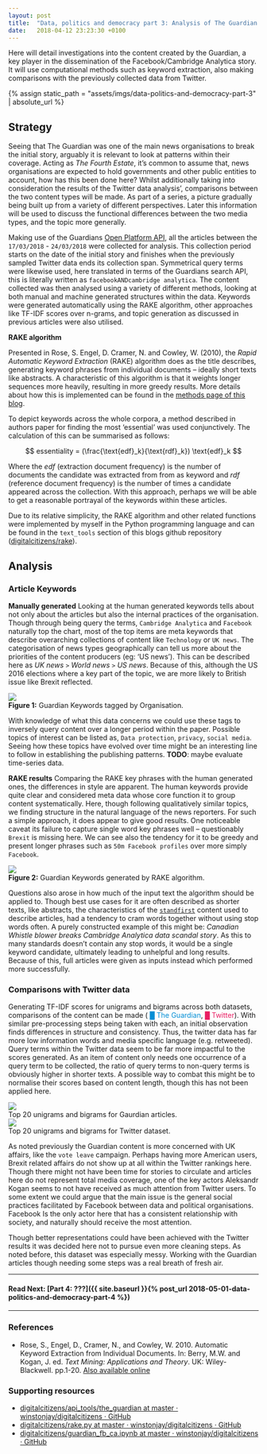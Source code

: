 ```yaml
---
layout: post
title:  "Data, politics and democracy part 3: Analysis of The Guardian's content"
date:   2018-04-12 23:23:30 +0100
---
```

Here will detail investigations into the content created by the Guardian, a key player in the dissemination of the Facebook/Cambridge Analytica story. It will use computational methods such as keyword extraction, also making comparisons with the previously collected data from Twitter.

{% assign static_path = "assets/imgs/data-politics-and-democracy-part-3" | absolute_url %}
<script src='https://cdnjs.cloudflare.com/ajax/libs/mathjax/2.7.4/latest.js?config=TeX-MML-AM_CHTML' async></script>

## Strategy
Seeing that The Guardian was one of the main news organisations to break the initial story, arguably it is relevant to look at patterns within their coverage. Acting as *The Fourth Estate*, it’s common to assume that, news organisations are expected to hold governments and other public entities to account, how has this been done here? Whilst additionally taking into consideration the results of the Twitter data analysis’, comparisons between the two content types will be made. As part of a series, a picture gradually being built up from a variety of different perspectives. Later this information will be used to discuss the functional differences between the two media types, and the topic more generally.

Making use of the Guardians [Open Platform API](http://open-platform.theguardian.com/), all the articles between the `17/03/2018` - `24/03/2018` were collected for analysis. This collection period starts on the date of the initial story and finishes when the previously sampled Twitter data ends its collection span. Symmetrical query terms were likewise used, here translated in terms of the Guardians search API, this is literally written as `facebookANDcambridge analytica`. The content collected was then analysed using a variety of different methods, looking at both manual and machine generated structures within the data. Keywords were generated automatically using the RAKE algorithm, other approaches like TF-IDF scores over n-grams, and topic generation as discussed in previous articles were also utilised.

**RAKE algorithm**

Presented in Rose, S. Engel, D. Cramer, N. and Cowley, W. (2010), the *Rapid Automatic Keyword Extraction* (RAKE) algorithm does as the title describes, generating keyword phrases from individual documents – ideally short texts like abstracts. A characteristic of this algorithm is that it weights longer sequences more heavily, resulting in more greedy results. More details about how this is implemented can be found in the [methods page of this blog]( https://winstonjay.github.io/digitalcitizens/methods/).

To depict keywords across the whole corpora, a method described in authors paper for finding the most ‘essential’ was used conjunctively. The calculation of this can be summarised as follows:

$$
essentiality = (\frac{\text{edf}_k}{\text{rdf}_k}) \text{edf}_k
$$

Where the *edf* (extraction document frequency) is the number of documents the candidate was extracted from from as keyword and *rdf* (reference document frequency) is the number of times a candidate appeared across the collection. With this approach, perhaps we will be able to get a reasonable portrayal of the keywords within these articles.

Due to its relative simplicity, the RAKE algorithm and other related functions were implemented by myself in the Python programming language and can be found in the `text_tools` section of this blogs github repository ([digitalcitizens/rake](https://github.com/winstonjay/digitalcitizens/blob/master/text_tools/rake.py)).



## Analysis
### Article Keywords
**Manually generated**
Looking at the human generated keywords tells about not only about the articles but also the internal practices of the organisation. Though through being query the terms, `Cambridge Analytica` and `Facebook` naturally top the chart, most of the top items are meta keywords that describe overarching collections of content like `Technology` or `UK news`. The categorisation of news types geographically can tell us more about the priorities of the content producers (eg: ‘US news’). This can be described here as *UK news* `>` *World news* `>` *US news*. Because of this, although the US 2016 elections where a key part of the topic, we are more likely to British issue like Brexit reflected.

<img src="{{ static_path }}/tags.png">
<figcaption> <strong>Figure 1:</strong> Guardian Keywords tagged by Organisation.</figcaption>

With knowledge of what this data concerns we could use these tags to inversely query content over a longer period within the paper. Possible topics of interest can be listed as, `Data protection`, `privacy`, `social media`. Seeing how these topics have evolved over time might be an interesting line to follow in establishing the publishing patterns.
**TODO**: maybe evaluate time-series data.

**RAKE results**
Comparing the RAKE key phrases with the human generated ones, the differences in style are apparent. The human keywords provide quite clear and considered meta data whose core function it to group content systematically. Here, though following qualitatively similar topics, we finding structure in the natural language of the news reporters. For such a simple approach, it does appear to give good results. One noticeable caveat its failure to capture single word key phrases well – questionably `Brexit` is missing here. We can see also the tendency for it to be greedy and present longer phrases such as `50m Facebook profiles` over more simply `Facebook`.

<img src="{{ static_path }}/rakekw.png">
<figcaption><strong>Figure 2:</strong> Guardian Keywords generated by RAKE algorithm.</figcaption>

Questions also arose in how much of the input text the algorithm should be applied to. Though best use cases for it are often described as shorter texts, like abstracts, the characteristics of the [`standfirst`](https://www.collinsdictionary.com/dictionary/english/standfirst) content used to describe articles, had a tendency to cram words together without using stop words often. A purely constructed example of this might be: *Canadian Whistle blower breaks Cambridge Analytica data scandal story*. As this to many standards doesn’t contain any stop words, it would be a single keyword candidate, ultimately leading to unhelpful and long results. Because of this, full articles were given as inputs instead which performed more successfully.


### Comparisons with Twitter data
Generating TF-IDF scores for unigrams and bigrams across both datasets, comparisons of the content can be made (<span style="color:#018ed5"> █ The Guardian</span>, <span style="color:#e91f63;"> █ Twitter</span>). With similar pre-processing steps being taken with each, an initial observation finds differences in structure and consistency. Thus, the twitter data has far more low information words and media specific language (e.g. retweeted). Query terms within the Twitter data seem to be far more impactful to the scores generated. As an item of content only needs one occurrence of a query term to be collected, the ratio of query terms to non-query terms is obviously higher in shorter texts. A possible way to combat this might be to normalise their scores based on content length, though this has not been applied here.

<img src="{{ static_path }}/ngrams1.png">
<figcaption>Top 20 unigrams and bigrams for Gaurdian articles.</figcaption>
<img src="{{ static_path }}/twitter.png">
<figcaption>Top 20 unigrams and bigrams for Twitter dataset.</figcaption>

As noted previously the Guardian content is more concerned with UK affairs, like the `vote leave` campaign. Perhaps having more American users, Brexit related affairs do not show up at all within the Twitter rankings here. Though there might not have been time for stories to circulate and articles here do not represent total media coverage, one of the key actors Aleksandr Kogan seems to not have received as much attention from Twitter users. To some extent we could argue that the main issue is the general social practices facilitated by Facebook between data and political organisations. Facebook Is the only actor here that has a consistent relationship with society, and naturally should receive the most attention.

Though better representations could have been achieved with the Twitter results it was decided here not to pursue even more cleaning steps. As noted before, this dataset was especially messy. Working with the Guardian articles though needing some steps was a real breath of fresh air.


---
#### Read Next: [Part 4: ???]({{ site.baseurl }}{% post_url 2018-05-01-data-politics-and-democracy-part-4 %})

---

### References
* Rose, S., Engel, D., Cramer, N., and Cowley, W. 2010. Automatic Keyword Extraction from Individual Documents. In: Berry, M.W. and Kogan, J. ed. *Text Mining: Applications and Theory*. UK: Wiley-Blackwell. pp.1-20. [Also available online](https://www.researchgate.net/publication/227988510_Automatic_Keyword_Extraction_from_Individual_Documents)

### Supporting resources
* [digitalcitizens/api_tools/the_guardian at master · winstonjay/digitalcitizens · GitHub](https://github.com/winstonjay/digitalcitizens/tree/master/api_tools/the_guardian)
* [digitalcitizens/rake.py at master · winstonjay/digitalcitizens · GitHub](https://github.com/winstonjay/digitalcitizens/blob/master/text_tools/rake.py)
* [digitalcitizens/guardian_fb_ca.ipynb at master · winstonjay/digitalcitizens · GitHub](https://github.com/winstonjay/digitalcitizens/blob/master/notebooks/guardian_fb_ca.ipynb)
